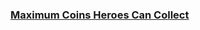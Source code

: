 ### [Maximum Coins Heroes Can Collect](https://leetcode.com/problems/maximum-coins-heroes-can-collect)

